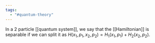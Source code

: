 ```yaml
---
tags:
  - "#quantum-theory"
---
```

In a 2 particle [[quantum system]], we say that the [[Hamiltonian]] is separable if we can split it as $H(x_1, p_1, x_2, p_2)=H_1(x_1, p_1) + H_2(x_2, p_2)$.